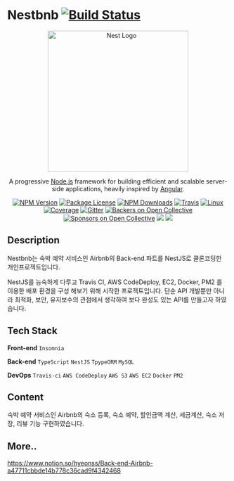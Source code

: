 # Nestbnb [![Build Status](https://travis-ci.org/skyoun97/nestjs-airbnb.svg?branch=main)](https://travis-ci.org/skyoun97/nestjs-airbnb)

<p align="center">
  <a href="http://nestjs.com/" target="blank"><img src="https://nestjs.com/img/logo_text.svg" width="320" alt="Nest Logo" /></a>
</p>

[travis-image]: https://api.travis-ci.org/nestjs/nest.svg?branch=master
[travis-url]: https://travis-ci.org/nestjs/nest
[linux-image]: https://img.shields.io/travis/nestjs/nest/master.svg?label=linux
[linux-url]: https://travis-ci.org/nestjs/nest

  <p align="center">A progressive <a href="http://nodejs.org" target="blank">Node.js</a> framework for building efficient and scalable server-side applications, heavily inspired by <a href="https://angular.io" target="blank">Angular</a>.</p>
    <p align="center">
<a href="https://www.npmjs.com/~nestjscore"><img src="https://img.shields.io/npm/v/@nestjs/core.svg" alt="NPM Version" /></a>
<a href="https://www.npmjs.com/~nestjscore"><img src="https://img.shields.io/npm/l/@nestjs/core.svg" alt="Package License" /></a>
<a href="https://www.npmjs.com/~nestjscore"><img src="https://img.shields.io/npm/dm/@nestjs/core.svg" alt="NPM Downloads" /></a>
<a href="https://travis-ci.org/nestjs/nest"><img src="https://api.travis-ci.org/nestjs/nest.svg?branch=master" alt="Travis" /></a>
<a href="https://travis-ci.org/nestjs/nest"><img src="https://img.shields.io/travis/nestjs/nest/master.svg?label=linux" alt="Linux" /></a>
<a href="https://coveralls.io/github/nestjs/nest?branch=master"><img src="https://coveralls.io/repos/github/nestjs/nest/badge.svg?branch=master#5" alt="Coverage" /></a>
<a href="https://gitter.im/nestjs/nestjs?utm_source=badge&utm_medium=badge&utm_campaign=pr-badge&utm_content=body_badge"><img src="https://badges.gitter.im/nestjs/nestjs.svg" alt="Gitter" /></a>
<a href="https://opencollective.com/nest#backer"><img src="https://opencollective.com/nest/backers/badge.svg" alt="Backers on Open Collective" /></a>
<a href="https://opencollective.com/nest#sponsor"><img src="https://opencollective.com/nest/sponsors/badge.svg" alt="Sponsors on Open Collective" /></a>
  <a href="https://paypal.me/kamilmysliwiec"><img src="https://img.shields.io/badge/Donate-PayPal-dc3d53.svg"/></a>
  <a href="https://twitter.com/nestframework"><img src="https://img.shields.io/twitter/follow/nestframework.svg?style=social&label=Follow"></a>
</p>
  <!--[![Backers on Open Collective](https://opencollective.com/nest/backers/badge.svg)](https://opencollective.com/nest#backer)
  [![Sponsors on Open Collective](https://opencollective.com/nest/sponsors/badge.svg)](https://opencollective.com/nest#sponsor)-->

## Description

<p> Nestbnb는 숙박 예약 서비스인 Airbnb의 Back-end 파트를 NestJS로 클론코딩한 개인프로젝트입니다.</p>
<p> NestJS를 능숙하게 다루고 Travis CI, AWS CodeDeploy, EC2, Docker, PM2 를 이용한 배포 환경을 구성 해보기 위해 시작한 프로젝트입니다. 단순 API 개발뿐만 아니라 최적화, 보안, 유지보수의 관점에서 생각하여 보다 완성도 있는 API를 만들고자 하였습니다.</p>

## Tech Stack

**Front-end** `Insomnia`

**Back-end** `TypeScript` `NestJS` `TpypeORM` `MySQL`

**DevOps** `Travis-ci` `AWS CodeDeploy` `AWS S3` `AWS EC2` `Docker` `PM2`


## Content
숙박 예약 서비스인 Airbnb의 숙소 등록, 숙소 예약, 할인금액 계산, 세금계산, 숙소 저장, 리뷰 기능 구현하였습니다.

## More..
https://www.notion.so/hyeonss/Back-end-Airbnb-a47711cbbde14b778c36cad9f4342468


